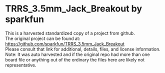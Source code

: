 
# TRRS_3.5mm_Jack_Breakout by sparkfun  
This is a harvested standardized copy of a project from github.  
The original project can be found at:  
https://github.com/sparkfun/TRRS_3.5mm_Jack_Breakout  
Please consult that link for additional, details, files, and license information.  
Note: It was auto harvested and if the original repo had more than one board file or anything out of the ordinary the files here are likely not representative.  
    